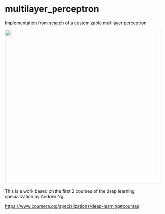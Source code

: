 # multilayer_perceptron
Implementation from scratch of a customizable multilayer perceptron

<img src="https://github.com/user-attachments/assets/1d51224a-bfba-4c43-944e-ffe02a65607f" width="500" height="500">

This is a work based on the first 2 courses of the deep learning specialization by Andrew Ng.

https://www.coursera.org/specializations/deep-learning#courses
